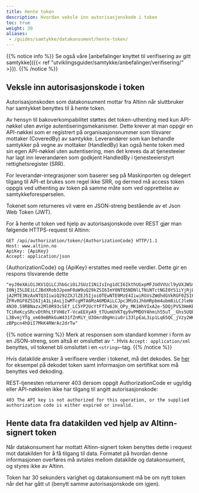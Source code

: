 ```yaml
---
title: Hente token
description: Hvordan veksle inn autorisasjonskode i token
toc: true
weight: 30
aliases:
 - /guides/samtykke/datakonsument/hente-token/
---
```


{{% notice info %}}
Se også våre [anbefalinger knyttet til verifisering av gitt samtykke]({{< ref "utviklingsguider/samtykke/anbefalinger/verifisering/" >}}).
{{% /notice %}}

## Veksle inn autorisasjonskode i token

Autorisasjonskoden som datakonsument mottar fra Altinn når sluttbruker har samtykket benyttes til å hente token. 

Av hensyn til bakoverkompabilitet støttes det token-uthenting med kun API-nøkkel uten øvrige autentiseringsmekanismer. Dette krever at man oppgir en API-nøkkel som er registrert på
organisasjonsnummer som tilsvarer mottaker (CoveredBy) av samtykke. Leverandører som kan behandle samtykker på vegne av mottaker (HandledBy) kan også hente token med sin egen API-nøkkel uten autentisering, men det kreves da at tjenesteeier har lagt inn leverandøren som godkjent HandledBy i tjenesteeierstyrt rettighetsregister (SRR).

For leverandør-integrasjoner som baserer seg på Maskinporten og delegert tilgang til API-et brukes som regel ikke SRR, og dermed må access token oppgis ved uthenting av token på samme måte som ved opprettelse av samtykkeforespørselen.

Tokenet som returneres vil være en JSON-streng bestående av et Json Web Token (JWT).

For å hente ut token ved hjelp av autorisasjonskode over REST gjør man følgende HTTPS-request til Altinn:
```HTTP
GET /api/authorization/token/{AuthorizationCode} HTTP/1.1
Host: www.altinn.no
ApiKey: {ApiKey}
Accept: application/json
```

<!--
{{% notice info %}}
Altinn vil i 2021 tilby et alternativt endepunkt for utstedelse av tokens, les mer på [anbefalinger knyttet til verifisering av gitte samtykker]({{< ref "utviklingsguider/samtykke/anbefalinger/verifisering/" >}}).
{{% /notice %}}
-->

{AuthorizationCode} og {ApiKey} erstattes med reelle verdier.
Dette gir en respons tilsvarende dette

```markdown
"eyJ0eXAiOiJKV1QiLCJhbGciOiJSUzI1NiIsIng1dCI6IkthUGxpMFJUdVVUcl9yUXJWSmhzQkNXQS0yayJ9.eyJTZXJ2aWNlQ29kZXMiOi
I0NjI5LDEiLCJBdXRob3JpemF0aW9uQ29kZSI6ImY0NTQ5NDNlLTNiNTctNGI0YS1iYjRjLTNkZjY0YTgwMmQ4NyIsIk9mZmVyZWRCeSI6I
jA2MTE3NzAxNTQ3IiwiQ292ZXJlZEJ5IjoiOTEwNTE0MzE4IiwiRGVsZWdhdGVkRGF0ZSI6IjI3LjEwLjIwMTYgMjE6MTE6MTciLCJWYWxp
ZFRvRGF0ZSI6IjA1LjAxLjIwMTcgMTA6MzA6MDAiLCJpc3MiOiJhbHRpbm4ubm8iLCJleHAiOjE0Nzc1OTU1MTcsIm5iZiI6MTQ3NzU5NTQ
4N30.S9RBNazx2Ml0R93cSEf_LC5YP2UcYtFf7w6JH_OPy_MK1HhVIxA2e-5DQjPV53HmKBhlHmL3Wxz36KzIXddfz1olKLEK7Xqn61FJFL
TCiReKcySRcvDtRhLtFVH8zT-VcaEEXyA9_tTUumUVKTqy9vPMDOYAhmih55uT__Ghs5UQbxDZXLJ08f-SDUq-wlcbU8TFLfBnrQBxF53Sf
L3BvmjYTg_xm69mBRkGuW431fZnMiY_U3Omrd0gHniu8ri33lpEaL3ip1Lq65QC_jVzy2WHN1RdQCA5WiYGJ89GoSZL2eAtCS8d7qngsMUu
zBPpcn4hDiI7MkK4RWrAc2drTw"
```

{{% notice warning %}}
Merk at responsen som standard kommer i form av en JSON-streng, som altså er omsluttet av `"`. Hvis `Accept: application/xml` benyttes, vil tokenet bli omsluttet i en `<string>`-tag.
{{% /notice %}}

Hvis datakilde ønsker å verifisere verdier i tokenet, må det dekodes. Se [her](../../datakilde/bruk-av-token/#bruk-av-self-contained-oauth-token) for eksempel på dekodet token samt informasjon om sertifikat som må benyttes ved dekoding. 

REST-tjenesten returnerer 403 dersom oppgit AuthorizationCode er ugyldig eller API-nøkkelen
ikke har tilgang til angitt autorisasjonskode:

```HTTP
403 The API key is not authorized for this operation, or the supplied authorization code is either expired or invalid.
```

## Hente data fra datakilden ved hjelp av Altinn-signert token 
Når datakonsument har mottatt Altinn-signert token benyttes dette i
request mot datakilden for å få tilgang til data. Formatet på hvordan denne informasjonen
overføres må avtales mellom datakilde og datakonsument, og styres ikke av Altinn.

Token har 30 sekunders varighet og datakonsument må be om nytt token når
det har gått ut (benytt samme autorisasjonskode om igjen).
